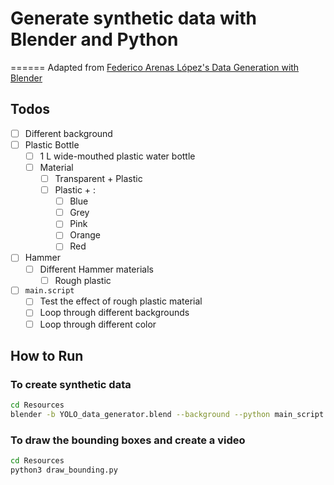 # Generate synthetic data with Blender and Python
======
Adapted from [Federico Arenas López's Data Generation with Blender](https://federicoarenasl.github.io/Data-Generation-with-Blender/)

## Todos

- [ ] Different background
- [ ] Plastic Bottle
    - [ ] 1 L wide-mouthed plastic water bottle
    - [ ] Material
        - [ ] Transparent + Plastic
        - [ ] Plastic + :
            - [ ] Blue
            - [ ] Grey
            - [ ] Pink
            - [ ] Orange
            - [ ] Red

- [ ] Hammer
    - [ ] Different Hammer materials
        - [ ] Rough plastic

- [ ] `main.script`
    - [ ] Test the effect of rough plastic material
    - [ ] Loop through different backgrounds
    - [ ] Loop through different color

## How to Run

### To create synthetic data

```bash
cd Resources
blender -b YOLO_data_generator.blend --background --python main_script.py
```

### To draw the bounding boxes and create a video
```bash
cd Resources
python3 draw_bounding.py
```
